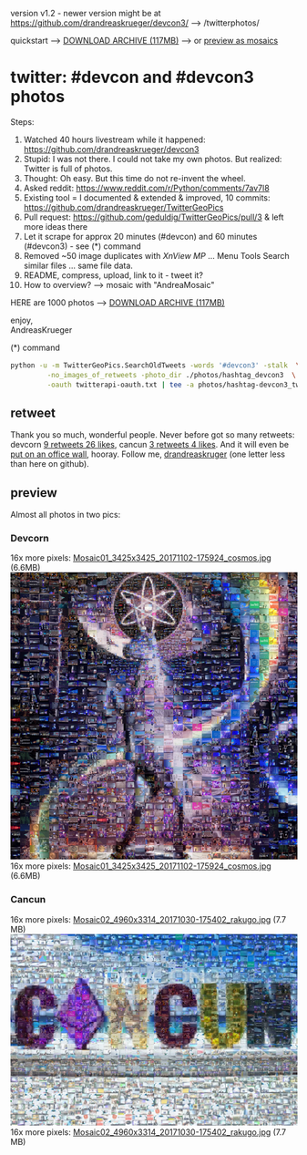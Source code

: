 version v1.2 - newer version might be at https://github.com/drandreaskrueger/devcon3/ --> /twitterphotos/  

quickstart --> [DOWNLOAD ARCHIVE (117MB)](https://mega.nz/#!4vxE0bIL!T7vNY3rESqUJ8WQx1fgiZe06ontH5CCjszgpXf43pJk)  --> or [preview as mosaics](#preview)


# twitter: #devcon and #devcon3 photos  

Steps:  

1. Watched 40 hours livestream while it happened: https://github.com/drandreaskrueger/devcon3  
2. Stupid: I was not there. I could not take my own photos. But realized: Twitter is full of photos.  
3. Thought: Oh easy. But this time do not re-invent the wheel.  
4. Asked reddit: https://www.reddit.com/r/Python/comments/7av7l8  
5. Existing tool = I documented & extended & improved, 10 commits: https://github.com/drandreaskrueger/TwitterGeoPics  
6. Pull request: https://github.com/geduldig/TwitterGeoPics/pull/3 & left more ideas there   
7. Let it scrape for approx 20 minutes (#devcon) and 60 minutes (#devcon3) - see (*) command  
8. Removed ~50 image duplicates with *XnView MP* ... Menu Tools Search similar files ... same file data.  
9. README, compress, upload, link to it - tweet it?  
10. How to overview? --> mosaic with "AndreaMosaic" 


HERE are 1000 photos --> [DOWNLOAD ARCHIVE (117MB)](https://mega.nz/#!4vxE0bIL!T7vNY3rESqUJ8WQx1fgiZe06ontH5CCjszgpXf43pJk)

enjoy,  
AndreasKrueger  


(*) command  

```bash
python -u -m TwitterGeoPics.SearchOldTweets -words '#devcon3' -stalk  \
         -no_images_of_retweets -photo_dir ./photos/hashtag_devcon3  \
         -oauth twitterapi-oauth.txt | tee -a photos/hashtag-devcon3_tweets.txt
```

## retweet
Thank you so much, wonderful people. Never before got so many retweets: devcorn [9 retweets 26 likes](https://twitter.com/drandreaskruger/status/929857990877941769), cancun [3 retweets 4 likes](https://twitter.com/drandreaskruger/status/930350955782123521). And it will even be [put on an office wall](https://twitter.com/chjango/status/930122557595906050), hooray. Follow me, [drandreaskruger](https://twitter.com/drandreaskruger) (one letter less than here on github).

## preview
Almost all photos in two pics:

### Devcorn  
  
16x more pixels: [Mosaic01_3425x3425_20171102-175924_cosmos.jpg](Mosaic01_3425x3425_20171102-175924_cosmos.jpg) (6.6MB)   
![Mosaic01_0856x0856_20171102-175924_cosmos Mosaic.jpg](Mosaic01_0856x0856_20171102-175924_cosmos.jpg)  
16x more pixels: [Mosaic01_3425x3425_20171102-175924_cosmos.jpg](Mosaic01_3425x3425_20171102-175924_cosmos.jpg) (6.6MB)   

  
### Cancun  

16x more pixels: [Mosaic02_4960x3314_20171030-175402_rakugo.jpg](Mosaic02_4960x3314_20171030-175402_rakugo.jpg) (7.7 MB)   
![Mosaic02_1240x0828_20171030-175402_rakugo.jpg](Mosaic02_1240x0828_20171030-175402_rakugo.jpg)  
16x more pixels: [Mosaic02_4960x3314_20171030-175402_rakugo.jpg](Mosaic02_4960x3314_20171030-175402_rakugo.jpg) (7.7 MB)   

